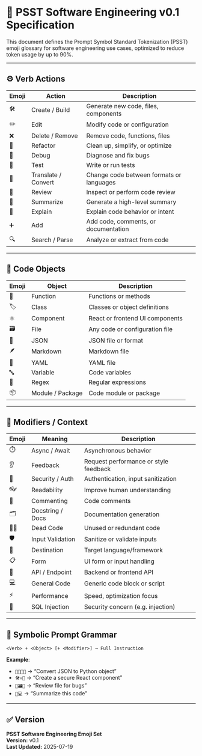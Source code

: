
# 🧠 PSST Software Engineering v0.1 Specification

This document defines the Prompt Symbol Standard Tokenization (PSST) emoji glossary for software engineering use cases, optimized to reduce token usage by up to 90%.

---

## ⚙️ Verb Actions

| Emoji | Action          | Description                         |
|-------|------------------|-------------------------------------|
| 🛠️    | Create / Build   | Generate new code, files, components |
| ✏️    | Edit             | Modify code or configuration        |
| ❌    | Delete / Remove  | Remove code, functions, files        |
| 🧹    | Refactor         | Clean up, simplify, or optimize      |
| 🐛    | Debug            | Diagnose and fix bugs                |
| 🧪    | Test             | Write or run tests                   |
| 🔄    | Translate / Convert | Change code between formats or languages |
| 👀    | Review           | Inspect or perform code review       |
| 📌    | Summarize        | Generate a high-level summary        |
| 🧠    | Explain          | Explain code behavior or intent      |
| ➕    | Add              | Add code, comments, or documentation |
| 🔍    | Search / Parse   | Analyze or extract from code         |

---

## 🧱 Code Objects

| Emoji | Object           | Description                         |
|-------|------------------|-------------------------------------|
| 🔧    | Function          | Functions or methods                |
| 🏷️    | Class             | Classes or object definitions       |
| ⚛️    | Component         | React or frontend UI components     |
| 🗃️    | File              | Any code or configuration file      |
| 📄    | JSON              | JSON file or format                 |
| 🪶    | Markdown          | Markdown file                       |
| 🧾    | YAML              | YAML file                           |
| 🔤    | Variable          | Code variables                      |
| 🔣    | Regex             | Regular expressions                 |
| 📦    | Module / Package  | Code module or package              |

---

## 🔧 Modifiers / Context

| Emoji | Meaning           | Description                         |
|-------|-------------------|-------------------------------------|
| ⏱️    | Async / Await     | Asynchronous behavior               |
| 👂    | Feedback          | Request performance or style feedback |
| 🔐    | Security / Auth   | Authentication, input sanitization |
| 👓    | Readability       | Improve human understanding         |
| 💬    | Commenting        | Code comments                       |
| 🗂️    | Docstring / Docs  | Documentation generation            |
| 🧟‍♂️  | Dead Code         | Unused or redundant code            |
| 🛡️    | Input Validation  | Sanitize or validate inputs         |
| 🏁    | Destination       | Target language/framework           |
| 📋    | Form              | UI form or input handling           |
| 🔌    | API / Endpoint    | Backend or frontend API             |
| 💻    | General Code      | Generic code block or script        |
| ⚡    | Performance       | Speed, optimization focus           |
| 💉    | SQL Injection     | Security concern (e.g. injection)   |

---

## 🧬 Symbolic Prompt Grammar

```
<Verb> + <Object> [+ <Modifier>] → Full Instruction
```

**Example**:
- `🔄📄🏁🐍` → “Convert JSON to Python object”
- `🛠️⚛️🔐` → “Create a secure React component”
- `👀🗃️🐛` → “Review file for bugs”
- `📌💻` → “Summarize this code”

---

## ✅ Version
**PSST Software Engineering Emoji Set**  
**Version:** v0.1  
**Last Updated:** 2025-07-19
